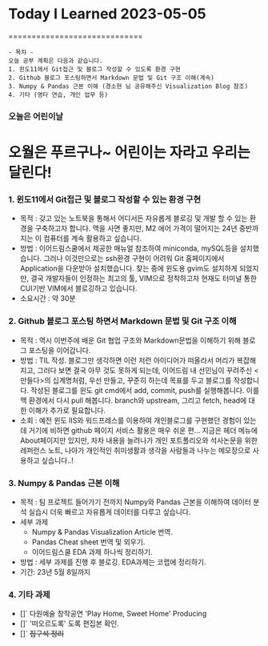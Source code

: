 # Today I Learned 2023-05-05 
=============================

```
- 목차 - 
오늘 공부 계획은 다음과 같습니다.
1. 윈도11에서 Git접근 및 블로그 작성할 수 있도록 환경 구현
2. Github 블로그 포스팅하면서 Markdown 문법 및 Git 구조 이해(계속)
3. Numpy & Pandas 근본 이해 (경소현 님 공유해주신 Visualization Blog 참조)
4. 기타 (영타 연습, 개인 업무 등)
```

### 오늘은 어린이날 

오월은 푸르구나~ 어린이는 자라고 우리는 달린다!
================================================


### 1. 윈도11에서 Git접근 및 블로그 작성할 수 있는 환경 구현

- 목적 : 갖고 있는 노트북을 통해서 어디서든 자유롭게 블로깅 및 개발 할 수 있는 환경을 구축하고자 합니다. 맥을 사면 좋지만, M2 에어 가격이 떨어지는 24년 중반까지는 이 컴퓨터를 계속 활용하고 싶습니다. 
- 방법 : 이어드림스쿨에서 제공한 매뉴얼 참조하여 miniconda, mySQL등을 설치했습니다. 그러나 이것만으로는 ssh환경 구현이 어려워 Git 홈페이지에서 Application을 다운받아 설치했습니다. 찾는 중에 윈도용 gvim도 설치하게 되었지만, 결국 개발자들이 인정하는 최고의 툴, VIM으로 정착하고자 현재도 터미널 통한 CUI기반 VIM에서 블로깅하고 있습니다. 
- 소요시간 : 약 30분

### 2. Github 블로그 포스팅 하면서 Markdown 문법 및 Git 구조 이해

- 목적 : 역시 이번주에 배운 Git 협업 구조와 Markdown문법을 이해하기 위해 블로그 포스팅을 이어갑니다. 
- 방법 : TIL 작성. 블로그만 생각하면 이런 저런 아이디어가 떠올라서 머리가 복잡해지고, 그러다 보면 결국 아무 것도 못하게 되는데, 이어드림 내 선민님이 꾸려주신 <만들다>의 십계명처럼, 우선 만들고, 꾸준히 하는데 목표를 두고 블로그를 작성합니다. 작성된 블로그를 윈도 git cmd에서 add, commit, push를 실행해봅니다. 이를 맥 환경에서 다시 pull 해봅니다. branch와 upstream, 그리고 fetch, head에 대한 이해가 추가로 필요합니다. 
- 소회 : 예전 윈도 IIS와 워드프레스를 이용하여 개인블로그를 구현했던 경험이 있는데 거기에 비하면 github 페이지 서비스 활용은 매우 쉬운 편... 지금은 헤더 메뉴에 About페이지만 있지만, 차차 내용을 늘려나가 개인 포트폴리오와 석사논문을 위한 레퍼런스 노트, 나아가 개인적인 취미생활과 생각을 사람들과 나누는 메모장으로 사용하고 싶습니다..!


### 3. Numpy & Pandas 근본 이해

- 목적 : 팀 프로젝트 들어가기 전까지 Numpy와 Pandas 근본을 이해하여 데이터 분석 실습시 더욱 빠르고 자유롭게 데이터를 다루고 싶습니다. 
- 세부 과제 
    * Numpy & Pandas Visualization Article 번역.
    * Pandas Cheat sheet 번역 및 외우기.
    * 이어드림스쿨 EDA 과제 하나씩 정리하기. 
- 방법 : 세부 과제를 진행 후 블로깅. EDA과제는 코랩에 정리하기. 
- 기간: 23년 5월 8일까지

### 4. 기타 과제 
- []` 다원예술 창작공연 'Play Home, Sweet Home' Producing 
- []` '떠오르도록' 도록 편집본 확인.
- []` ~~집구석 정리~~
